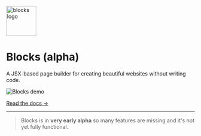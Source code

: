 <img
  src="https://user-images.githubusercontent.com/1424573/61592179-e0fda080-ab8c-11e9-9109-166cc7c86b43.png"
  alt="blocks logo"
  width="80"
/>

# Blocks (alpha)

A JSX-based page builder for creating beautiful websites without writing code.

![Blocks demo](https://user-images.githubusercontent.com/1424573/69644337-c13a2580-1021-11ea-8c76-379386372db1.gif)


[Read the docs &rarr;](https://blocks-ui.com)

---

> Blocks is in **very early alpha** so many features are missing and it's not yet fully functional.
